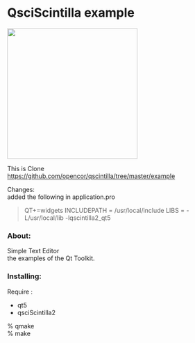 QsciScintilla example
===============

<image src="https://raw.githubusercontent.com/ohwada/MAC_cpp_Samples/master/qscintilla/screenshots/application_main.cpp.png" width="300" /> <br/>

This is Clone <br/>
https://github.com/opencor/qscintilla/tree/master/example <br/>

Changes: <br/>
added the following in application.pro
> QT+=widgets
> INCLUDEPATH = /usr/local/include
> LIBS = -L/usr/local/lib -lqscintilla2_qt5


### About: <br/>
Simple Text Editor  <br/>
the examples of the Qt Toolkit.  <br/>


### Installing:
Require : <br/>
- qt5 <br/>
- qsciScintilla2 <br/>

% qmake <br/>
% make <br/>

